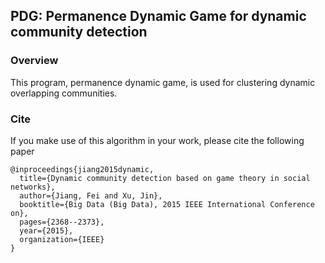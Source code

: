## PDG: Permanence Dynamic Game for dynamic community detection

### Overview
This program, permanence dynamic game, is used for clustering dynamic overlapping communities.

### Cite
If you make use of this algorithm in your work, please cite the following paper
```
@inproceedings{jiang2015dynamic,
  title={Dynamic community detection based on game theory in social networks},
  author={Jiang, Fei and Xu, Jin},
  booktitle={Big Data (Big Data), 2015 IEEE International Conference on},
  pages={2368--2373},
  year={2015},
  organization={IEEE}
}
```
